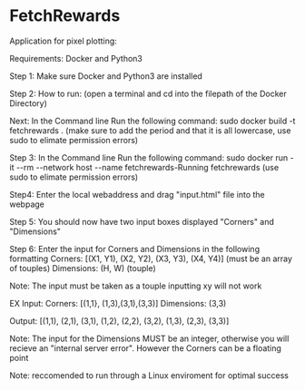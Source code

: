 # FetchRewards
Application for pixel plotting:

Requirements:
Docker and Python3

Step 1: 
Make sure Docker and Python3 are installed

Step 2:
How to run:
(open a terminal and cd into the filepath of the Docker Directory)

Next:
In the Command line Run the following command:
sudo docker build -t fetchrewards . (make sure to add the period and that it is all lowercase, use sudo to elimate permission errors)

Step 3:
In the Command line Run the following command:
sudo docker run -it --rm --network host --name fetchrewards-Running fetchrewards (use sudo to elimate permission errors)

Step4:
Enter the local webaddress and drag "input.html" file into the webpage

Step 5:
You should now have two input boxes displayed "Corners" and "Dimensions"

Step 6:
Enter the input for Corners and Dimensions in the following formatting
Corners: [(X1, Y1), (X2, Y2), (X3, Y3), (X4, Y4)] (must be an array of touples)
Dimensions: (H, W) (touple)

Note: 
The input must be taken as a touple inputting xy will not work

EX Input:
Corners: [(1,1}, (1,3),(3,1),(3,3)]
Dimensions: (3,3)

Output: [(1,1), (2,1), (3,1), (1,2), (2,2), (3,2), (1,3), (2,3), (3,3)]

Note: 
The input for the Dimensions MUST be an integer, otherwise you will recieve an "internal server error". However the Corners can be a floating point

Note: reccomended to run through a Linux enviroment for optimal success
